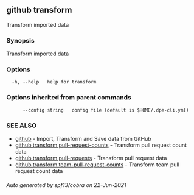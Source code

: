##  github transform

Transform imported data

### Synopsis

Transform imported data

### Options

```
  -h, --help   help for transform
```

### Options inherited from parent commands

```
      --config string   config file (default is $HOME/.dpe-cli.yml)
```

### SEE ALSO

* [ github](_github.md)	 - Import, Transform and Save data from GitHub
* [ github transform pull-request-counts](_github_transform_pull-request-counts.md)	 - Transform pull request count data
* [ github transform pull-requests](_github_transform_pull-requests.md)	 - Transform pull request data
* [ github transform team-pull-request-counts](_github_transform_team-pull-request-counts.md)	 - Transform team pull request count data

###### Auto generated by spf13/cobra on 22-Jun-2021
